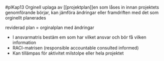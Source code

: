 #plKap13
Orginell uplaga av [[projektplan]]en som låses in innan projektets genomförande börjar, kan jämföra ändringar eller framdriften med det som orginellt planerades

reviderad plan = orginalplan med ändringar



- I ansvarmatris bestäm em som har vilket ansvar och bör få vilken information
- RACI-matrisen (responsible accountable consulted informed)
- Kan tillämpas för aktivitet milstolpe eller hela projektet